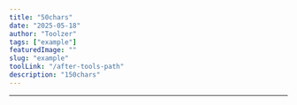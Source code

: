```yaml
---
title: "50chars"
date: "2025-05-18"
author: "Toolzer"
tags: ["example"]
featuredImage: ""
slug: "example"
toolLink: "/after-tools-path"
description: "150chars"
---
```


---
